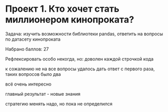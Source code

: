 # Проект 1. Кто хочет стать миллионером кинопроката?
Задача: изучить возможности библиотеки pandas, ответить на вопросы по датасету кинопроката

Набрано баллов: 27

Рефлексировать особо некогда, но: доволен каждой строчкой кода

к сожалению не на все вопросы удалось дать ответ с первого раза, таких вопросов было два

всё очень интересно

главный результат - новые знания

стратегию менять надо, но пока не определился
